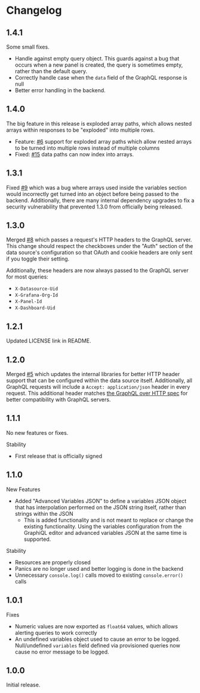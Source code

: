 # Changelog

## 1.4.1

Some small fixes.

* Handle against empty query object. This guards against a bug that occurs when a new panel is created, the query is sometimes empty, rather than the default query.
* Correctly handle case when the `data` field of the GraphQL response is null
* Better error handling in the backend.

## 1.4.0

The big feature in this release is exploded array paths, which allows nested arrays within responses to be "exploded" into multiple rows.

* Feature: [#6](https://github.com/wildmountainfarms/wild-graphql-datasource/issues/6) support for exploded array paths which allow nested arrays to be turned into multiple rows instead of multiple columns
* Fixed: [#15](https://github.com/wildmountainfarms/wild-graphql-datasource/issues/15) data paths can now index into arrays.

## 1.3.1

Fixed [#9](https://github.com/wildmountainfarms/wild-graphql-datasource/issues/9)
which was a bug where arrays used inside the variables section would incorrectly get turned into an object before being passed to the backend.
Additionally, there are many internal dependency upgrades to fix a security vulnerability that prevented 1.3.0 from officially being released.

## 1.3.0

Merged [#8](https://github.com/wildmountainfarms/wild-graphql-datasource/pull/8)
which passes a request's HTTP headers to the GraphQL server.
This change should respect the checkboxes under the "Auth" section of the data source's configuration
so that OAuth and cookie headers are only sent if you toggle their setting.

Additionally, these headers are now always passed to the GraphQL server for most queries:

* `X-Datasource-Uid`
* `X-Grafana-Org-Id`
* `X-Panel-Id`
* `X-Dashboard-Uid`

## 1.2.1

Updated LICENSE link in README.

## 1.2.0

Merged [#5](https://github.com/wildmountainfarms/wild-graphql-datasource/pull/5)
which updates the internal libraries for better HTTP header support that can be configured within the data source itself.
Additionally, all GraphQL requests will include a `Accept: application/json` header in every request.
This additional header matches [the GraphQL over HTTP spec](https://graphql.github.io/graphql-over-http/draft/#sec-Accept) for better compatibility with GraphQL servers.

## 1.1.1

No new features or fixes.

Stability
* First release that is officially signed

## 1.1.0

New Features
* Added "Advanced Variables JSON" to define a variables JSON object that has interpolation performed on the JSON string itself, rather than strings within the JSON
  * This is added functionality and is not meant to replace or change the existing functionality. Using the variables configuration from the GraphiQL editor and advanced variables JSON at the same time is supported.

Stability
* Resources are properly closed
* Panics are no longer used and better logging is done in the backend
* Unnecessary `console.log()` calls moved to existing `console.error()` calls


## 1.0.1

Fixes
* Numeric values are now exported as `float64` values, which allows alerting queries to work correctly
* An undefined variables object used to cause an error to be logged. Null/undefined `variables` field defined via provisioned queries now cause no error message to be logged.


## 1.0.0

Initial release.
